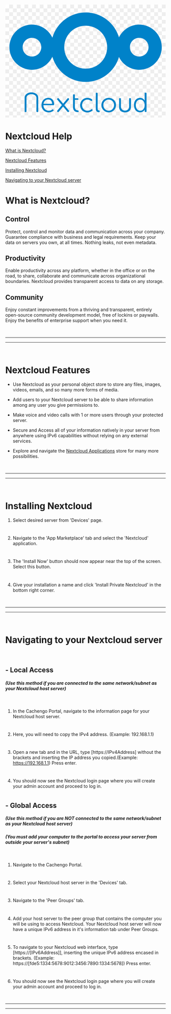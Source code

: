 ![picture alt](https://github.com/cachengo/recipes/blob/JBeaulieu/private_nextcloud/Nextcloud_logo "Nextcloud Icon")


# Nextcloud Help
[What is Nextcloud?](#What-is-Nextcloud "Goto What is Nextcloud")

[Nextcloud Features](#Nextcloud-Features "Goto Nextcloud Features")

[Installing Nextcloud](#Installing-Nextcloud "Goto Installing Nextcloud")

[Navigating to your Nextcloud server](#Navigating-to-your-Nextcloud-server "Goto Navigating to your Nextcloud server")

# What is Nextcloud?
## Control
Protect, control and monitor data and communication across your company. Guarantee compliance with business and legal requirements. Keep your data on servers you own, at all times. Nothing leaks, not even metadata.

## Productivity
Enable productivity across any platform, whether in the office or on the road, to share, collaborate and communicate across organizational boundaries. Nextcloud provides transparent access to data on any storage.

## Community
Enjoy constant improvements from a thriving and transparent, entirely open-source community development model, free of lockins or paywalls. Enjoy the benefits of enterprise support when you need it.

<br />

---
---
<br />

# Nextcloud Features
- Use Nextcloud as your personal object store to store any files, images, videos, emails, and so many more forms of media.

- Add users to your Nextcloud server to be able to share information among any user you give permissions to.

- Make voice and video calls with 1 or more users through your protected server.

- Secure and Access all of your information natively in your server from anywhere using IPv6 capabilities without relying on any external services.

- Explore and navigate the [Nextcloud Applications](https://apps.nextcloud.com/ "Nextcloud App Marketplace link") store for many more possibilities. 

<br />

---
---
<br />

# Installing Nextcloud  
1. Select desired server from 'Devices' page.
#
2. Navigate to the 'App Marketplace' tab and select the 'Nextcloud' application.
#
3. The 'Install Now' button should now appear near the top of the screen. Select this button.
#
4. Give your installation a name and click 'Install Private Nextcloud' in the bottom right corner.

<br />

---
---
<br />

# Navigating to your Nextcloud server

<br />

## - Local Access
##### (Use this method if you are connected to the same network/subnet as your Nextcloud host server)
<br />

1. In the Cachengo Portal, navigate to the information page for your Nextcloud host server.
#
2. Here, you will need to copy the IPv4 address. (Example: 192.168.1.1)
#
3. Open a new tab and in the URL, type [https://IPv4Address] without the brackets and inserting the IP address you copied.(Example: https://192.168.1.1) Press enter.
#
4. You should now see the Nextcloud login page where you will create your admin account and proceed to log in.
#
#
## - Global Access
##### (Use this method if you are NOT connected to the same network/subnet as your Nextcloud host server)
##### (You must add your computer to the portal to access your server from outside your server's subnet)
<br />

1. Navigate to the Cachengo Portal.
#
2. Select your Nextcloud host server in the 'Devices' tab.
#
3. Navigate to the 'Peer Groups' tab.
#
4. Add your host server to the peer group that contains the computer you will be using to access Nextcloud. Your Nextcloud host server will now have a unique IPv6 address in it's information tab under Peer Groups.
#
5. To navigate to your Nextcloud web interface, type [https://[IPv6Address]], inserting the unique IPv6 address encased in brackets. 
(Example: https://[fde5:1334:5678:9012:3456:7890:1334:5678]) Press enter.
#
6. You should now see the Nextcloud login page where you will create your admin account and proceed to log in.

<br />

---
---
<br />
